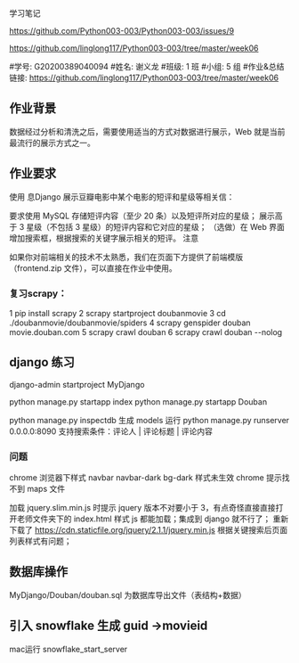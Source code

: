 学习笔记


https://github.com/Python003-003/Python003-003/issues/9

https://github.com/linglong117/Python003-003/tree/master/week06


#学号: G20200389040094
#姓名: 谢义龙
#班级: 1 班
#小组: 5 组
#作业&总结链接: https://github.com/linglong117/Python003-003/tree/master/week06


## 作业背景

数据经过分析和清洗之后，需要使用适当的方式对数据进行展示，Web 就是当前最流行的展示方式之一。

## 作业要求

使用 息Django 展示豆瓣电影中某个电影的短评和星级等相关信：

要求使用 MySQL 存储短评内容（至少 20 条）以及短评所对应的星级；
展示高于 3 星级（不包括 3 星级）的短评内容和它对应的星级；
（选做）在 Web 界面增加搜索框，根据搜索的关键字展示相关的短评。
注意

如果你对前端相关的技术不太熟悉，我们在页面下方提供了前端模版（frontend.zip 文件），可以直接在作业中使用。

### 复习scrapy：

1 pip install scrapy
2 scrapy startproject doubanmovie
3 cd ./doubanmovie/doubanmovie/spiders
4 scrapy genspider douban movie.douban.com
5 scrapy crawl douban
6 scrapy crawl douban  --nolog

## django 练习
django-admin startproject MyDjango   

python manage.py startapp index
python manage.py startapp Douban

python manage.py inspectdb  生成 models
运行
python manage.py runserver 0.0.0.0:8090
支持搜索条件：评论人 | 评论标题 |  评论内容

### 问题
chrome 浏览器下样式 navbar navbar-dark bg-dark 样式未生效
chrome 提示找不到 maps 文件

加载 jquery.slim.min.js 时提示 jquery 版本不对要小于 3，有点奇怪直接直接打开老师文件夹下的 index.html 样式 js 都能加载；集成到 django 就不行了；
重新下载了 https://cdn.staticfile.org/jquery/2.1.1/jquery.min.js
根据关键搜索后页面列表样式有问题；


## 数据库操作
MyDjango/Douban/douban.sql 为数据库导出文件（表结构+数据）

## 引入 snowflake 生成 guid ->movieid
 mac运行 snowflake_start_server


